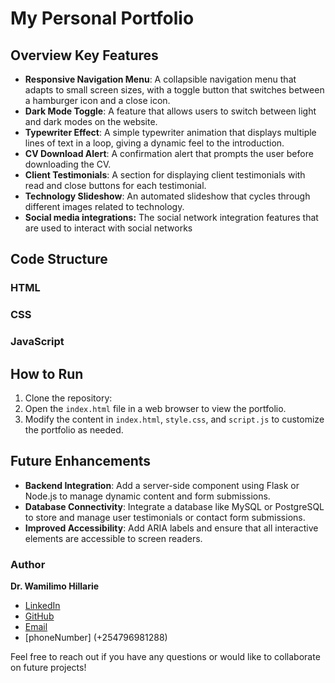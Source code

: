 # My Personal Portfolio

## Overview Key Features

- **Responsive Navigation Menu**: A collapsible navigation menu that adapts to small screen sizes, with a toggle button that switches between a hamburger icon and a close icon.
- **Dark Mode Toggle**: A feature that allows users to switch between light and dark modes on the website.
- **Typewriter Effect**: A simple typewriter animation that displays multiple lines of text in a loop, giving a dynamic feel to the introduction.
- **CV Download Alert**: A confirmation alert that prompts the user before downloading the CV.
- **Client Testimonials**: A section for displaying client testimonials with read and close buttons for each testimonial.
- **Technology Slideshow**: An automated slideshow that cycles through different images related to technology.
- **Social media integrations:** The social network integration features that are used to interact with social networks

## Code Structure
 ### HTML
 ### CSS
### JavaScript
## How to Run

1. Clone the repository:
2. Open the `index.html` file in a web browser to view the portfolio.
3. Modify the content in `index.html`, `style.css`, and `script.js` to customize the portfolio as needed.

## Future Enhancements

- **Backend Integration**: Add a server-side component using Flask or Node.js to manage dynamic content and form submissions.
- **Database Connectivity**: Integrate a database like MySQL or PostgreSQL to store and manage user testimonials or contact form submissions.
- **Improved Accessibility**: Add ARIA labels and ensure that all interactive elements are accessible to screen readers.

### Author

**Dr. Wamilimo Hillarie**

- [LinkedIn](https://www.linkedin.com/in/wamilimohillarie)
- [GitHub](https://github.com/Wamilimohillary)
- [Email](wamilimohillarie@gmail.com)
- [phoneNumber] (+254796981288)

Feel free to reach out if you have any questions or would like to collaborate on future projects!

